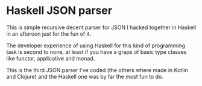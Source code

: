 # Haskell JSON parser

This is simple recursive decent parser for JSON I hacked together in Haskell in an afteroon just for the fun of it.

The developer experience of using Haskell for this kind of programming task is second to none, at least if you have a graps of basic type classes like functor, applicative and monad.

This is the third JSON parser I've coded (the others where made in Kotlin and Clojure) and
the Haskell one was by far the most fun to do. 



